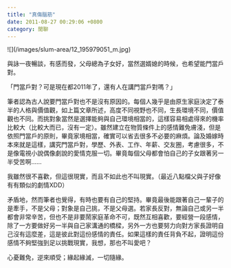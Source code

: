 ```yaml
---
title: "真傷腦筋"
date: 2011-08-27 00:29:06 +0800
category: 閒聊
---
```

<p>![](/images/slum-area/12_195979051_m.jpg)</p><p>與詠一夜暢談，有感而發，父母總為子女好，當然選婿媳的時候，也希望能門當戶對。</p><p>「門當戶對？可是現在都2011年了，還有人在講門當戶對嗎？」</p><p>筆者認為古人說要門當戶對也不是沒有原因的。每個人幾乎是由原生家庭決定了泰半的人格與價值觀，如上篇文章所述，高度不同視野也不同，生長環境不同，價值觀也不同。而挑對象當然是選擇能夠與自己環境相當的，這樣容易相處得來的機率比較大（比較大而已，沒有一定）。雖然建立在物質條件上的感情難免膚淺，但是依照門當戶的原則，畢竟家境相當，確實可以省去很多不必要的麻煩。論及婚嫁時本來就是這樣，講究門當戶對，學歷、外表、工作、年薪、交友圈，考慮很多，不是像電視小說偶像劇說的愛情克服一切。畢竟每個父母都會怕自己的子女跟著另一半受苦啊&hellip;&hellip;</p><p>我雖然很不喜歡，但這很現實，而且不如此也不叫現實。（最近八點檔父與子好像有有類似的劇情XDD）</p><p>矛盾地，然而筆者也覺得，有時也要有自己的堅持。畢竟最後能跟著自己一輩子的是牽手，不是父母；對象是自己挑，不是父母選。若家長反對，無論自己或另一半都會非常辛苦，但也不是非要鬧家庭革命不可，既然互相喜歡，要經營一段感情，除了一方要做好另一半與自己家溝通的橋樑，另外一方也要努力向對方家長證明自己沒有這麼差，這是彼此對這份感情的責任。如果這樣的責任背負不起，證明這份感情不夠堅強到足以挑戰現實，我想，那也不叫愛吧？</p><p>心憂難免，逆來順受；緣起緣滅，一切隨緣。</p>
